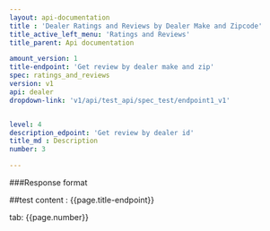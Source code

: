 ```yaml
---
layout: api-documentation
title : 'Dealer Ratings and Reviews by Dealer Make and Zipcode'
title_active_left_menu: 'Ratings and Reviews'
title_parent: Api documentation

amount_version: 1
title-endpoint: 'Get review by dealer make and zip'
spec: ratings_and_reviews
version: v1
api: dealer
dropdown-link: 'v1/api/test_api/spec_test/endpoint1_v1'


level: 4
description_edpoint: 'Get review by dealer id'
title_md : Description
number: 3

---
```



###Response format

##test content : {{page.title-endpoint}} 

tab: {{page.number}}